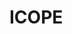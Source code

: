 # ICOPE
<!DOCTYPE html>
<html lang="en">
<head>
    <meta charset="utf-8" />
    <meta name="viewport" content="width=device-width, initial-scale=1" />
    <link rel="icon" href="data:image/svg+xml,<svg xmlns=%22http://www.w3.org/2000/svg%22 viewBox=%220 0 100 100%22><text y=%22.9em%22 font-size=%2290%22>🎙️</text></svg>" />
    <title>Record and Send Voice Memo</title>
    <style>
        #recordBtn {
            background-color: blue;
            color: white;
            border: none;
            padding: 10px 20px;
            border-radius: 5px;
            cursor: pointer;
            font-size: 16px;
            display: flex;
            align-items: center;
        }

        #recordBtn.recording {
            background-color: red;
        }

        #recordIcon {
            margin-right: 10px;
        }
    </style>
</head>
<body>
    <div>
        <h2>Record a voice memo</h2>
        <button id="recordBtn">
            <span id="recordIcon">🎙️</span>
            Record
        </button>
    </div>
</body>

<script>
    const recordBtn = document.getElementById('recordBtn');
    const audioChunks = [];
    let recorder;
    let audioStream;

    function startRecording() {
        navigator.mediaDevices.getUserMedia({ audio: true })
            .then(stream => {
                audioStream = stream;
                recorder = new MediaRecorder(stream);

                recorder.addEventListener('dataavailable', (event) => {
                    audioChunks.push(event.data);
                });

                recorder.addEventListener('stop', () => {
                    const audioBlob = new Blob(audioChunks, { type: 'audio/mp3' });
                    const fileName = generateFileName();
                    sendAudioData(audioBlob, fileName);
                });

                recorder.start();
                recordBtn.classList.add('recording');
            })
            .catch(err => console.error(err));
    }

    function stopRecording() {
        recorder.stop();
        audioStream.getAudioTracks().forEach(track => track.stop());
        recordBtn.classList.remove('recording');
    }

    function sendAudioData(data, fileName) {
        const serverUrl = "https://hook.eu1.make.com/1y1ku32ezig5rezo6ab995olarcijhcx";
        const formData = new FormData();
        formData.set('file', data, fileName);
        fetch(serverUrl, { method: "POST", body: formData })
            .then(response => console.log(`Audio data (${fileName}) sent to server.`))
            .catch(error => console.error("Error sending audio data to server: ", error));
    }

    function generateFileName() {
        const date = new Date();
        const year = date.getFullYear();
        const month = (date.getMonth() + 1).toString().padStart(2, '0');
        const day = date.getDate().toString().padStart(2, '0');
        const timestamp = date.getTime().toString();
        return `${year}-${month}-${day}-${timestamp}.mp3`;
    }

    recordBtn.addEventListener('click', () => {
        if (recorder && recorder.state === 'recording') {
            stopRecording();
        } else {
            startRecording();
        }
    });
</script>
</html>

